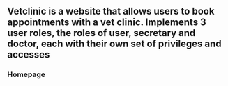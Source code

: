 <h2>Vetclinic is a website that allows users to book appointments with a vet clinic. Implements 3 user roles, the roles of user, secretary and doctor, each with their own set of privileges and accesses</h2>

<h3>Homepage</h3>
